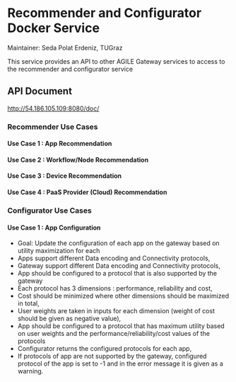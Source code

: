 # Recommender and Configurator Docker Service
Maintainer: Seda Polat Erdeniz, TUGraz

This service provides an API to other AGILE Gateway services to access to the recommender and configurator service 


## API Document 
http://54.186.105.109:8080/doc/

### Recommender Use Cases
#### Use Case 1 : App Recommendation
#### Use Case 2 : Workflow/Node Recommendation
#### Use Case 3 : Device Recommendation 
#### Use Case 4 : PaaS Provider (Cloud) Recommendation 
 
### Configurator Use Cases
#### Use Case 1 : App Configuration 
- Goal: Update the configuration of each app on the gateway based on utility maximization for each
- Apps support different Data encoding and Connectivity protocols,
- Gateway support different Data encoding and Connectivity protocols,
- App should be configured to a protocol that is also supported by the gateway
- Each protocol has 3 dimensions : performance, reliability and cost,
- Cost should be minimized where other dimensions should be maximized in total,
- User weights are taken in inputs for each dimension (weight of cost should be given as negative value),
- App should be configured to a protocol that has maximum utility based on user weights and the performance/reliability/cost values of the protocols
- Configurator returns the configured protocols for each app,
- If protocols of app are not supported by the gateway, configured protocol of the app is set to -1 and in the error message it is given as a warning.
